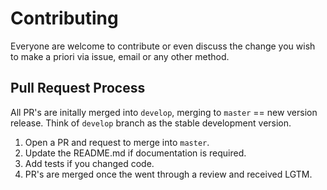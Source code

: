 # Contributing

Everyone are welcome to contribute or even discuss the change you wish to make a priori via issue, email or any other method. 

## Pull Request Process
All PR's are initally merged into `develop`, merging to `master` == new version release. 
Think of `develop` branch as the stable development version. 

1. Open a PR and request to merge into `master`. 
2. Update the README.md if documentation is required. 
3. Add tests if you changed code. 
4. PR's are merged once the went through a review and received LGTM. 


